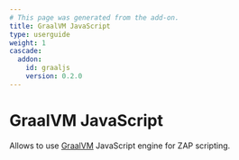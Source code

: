 ```yaml
---
# This page was generated from the add-on.
title: GraalVM JavaScript
type: userguide
weight: 1
cascade:
  addon:
    id: graaljs
    version: 0.2.0
---
```


# GraalVM JavaScript

Allows to use [GraalVM](https://www.graalvm.org/) JavaScript engine for ZAP scripting.
